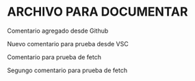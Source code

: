 # ARCHIVO PARA DOCUMENTAR

Comentario agregado desde Github

Nuevo comentario para prueba desde VSC

Comentario para prueba de fetch

Segungo comentario para prueba de fetch
